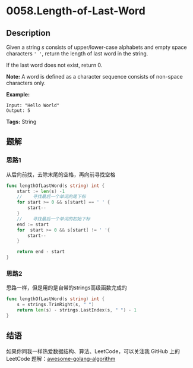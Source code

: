 # 0058.Length-of-Last-Word

## Description

Given a string _s_ consists of upper/lower-case alphabets and empty space characters `' '`, return the length of last word in the string.

If the last word does not exist, return 0.

**Note:** A word is defined as a character sequence consists of non-space characters only.

**Example:**

```text
Input: "Hello World"
Output: 5
```

**Tags:** String

## 题解

### 思路1

从后向前找，去除末尾的空格，再向前寻找空格

```go
func lengthOfLastWord(s string) int {
    start := len(s) -1
    //    寻找最后一个单词的尾下标
    for start >= 0 && s[start] == ' ' {
        start--
    }
    //    寻找最后一个单词的初始下标
    end := start
    for  start >= 0 && s[start] != ' '{
        start--
    }

    return end - start
}
```

### 思路2

思路一样，但是用的是自带的strings高级函数完成的

```go
func lengthOfLastWord(s string) int {
    s = strings.TrimRight(s, " ")
    return len(s) - strings.LastIndex(s, " ") - 1
}
```

## 结语

如果你同我一样热爱数据结构、算法、LeetCode，可以关注我 GitHub 上的 LeetCode 题解：[awesome-golang-algorithm](https://github.com/Golang-Solutions/awesome-golang-algorithm)

